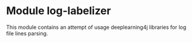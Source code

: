 # Module log-labelizer

This module contains an attempt of usage deeplearning4j libraries for log file lines parsing.
